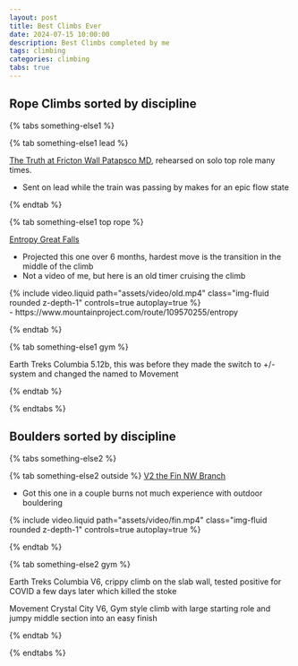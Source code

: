 ```yaml
---
layout: post
title: Best Climbs Ever
date: 2024-07-15 10:00:00
description: Best Climbs completed by me
tags: climbing
categories: climbing
tabs: true
---
```


## Rope Climbs sorted by discipline

{% tabs something-else1 %}

{% tab something-else1 lead %}

<a href="https://www.mountainproject.com/route/106499482/the-truth">The Truth at Fricton Wall Patapsco MD</a>, rehearsed on solo top role many times.
- Sent on lead while the train was passing by makes for an epic flow state

{% endtab %}

{% tab something-else1 top rope %}

<a href="https://www.mountainproject.com/route/109570255/entropy">Entropy Great Falls</a>
- Projected this one over 6 months, hardest move is the transition in the middle of the climb
- Not a video of me, but here is an old timer cruising the climb
<div class="row mt-3">
    <div class="col-sm mt-3 mt-md-0">
        {% include video.liquid path="assets/video/old.mp4" class="img-fluid rounded z-depth-1" controls=true autoplay=true %}
    </div>
</div>
- https://www.mountainproject.com/route/109570255/entropy

{% endtab %}

{% tab something-else1 gym %}

Earth Treks Columbia 5.12b, this was before they made the switch to +/- system and changed the named to Movement

{% endtab %}

{% endtabs %}

## Boulders sorted by discipline

{% tabs something-else2 %}

{% tab something-else2 outside %}
<a href="https://www.mountainproject.com/route/112190126/the-fin">V2 the Fin NW Branch</a>
- Got this one in a couple burns not much experience with outdoor bouldering
<div class="row mt-3">
    <div class="col-sm mt-3 mt-md-0">
        {% include video.liquid path="assets/video/fin.mp4" class="img-fluid rounded z-depth-1" controls=true autoplay=true %}
    </div>
</div>

{% endtab %}

{% tab something-else2 gym %}

Earth Treks Columbia V6, crippy climb on the slab wall, tested positive for COVID a few days later which killed the stoke

Movement Crystal City V6, Gym style climb with large starting role and jumpy middle section into an easy finish

{% endtab %}

{% endtabs %}

